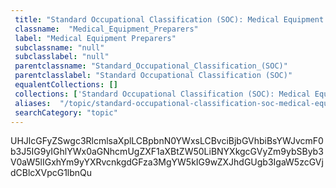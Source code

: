 ```yaml
--- 
 title: "Standard Occupational Classification (SOC): Medical Equipment Preparers" 
 classname:  "Medical_Equipment_Preparers" 
 label: "Medical Equipment Preparers" 
 subclassname: "null" 
 subclasslabel: "null" 
 parentclassname: "Standard_Occupational_Classification_(SOC)" 
 parentclasslabel: "Standard Occupational Classification (SOC)" 
 equalentCollections: [] 
 collections: ['Standard Occupational Classification (SOC): Medical Equipment Preparers']
 aliases:  "/topic/standard-occupational-classification-soc-medical-equipment-preparers"  
 searchCategory: "topic" 
---
```

UHJlcGFyZSwgc3RlcmlsaXplLCBpbnN0YWxsLCBvciBjbGVhbiBsYWJvcmF0b3J5IG9yIGhlYWx0aGNhcmUgZXF1aXBtZW50LiBNYXkgcGVyZm9ybSByb3V0aW5lIGxhYm9yYXRvcnkgdGFza3MgYW5kIG9wZXJhdGUgb3IgaW5zcGVjdCBlcXVpcG1lbnQu